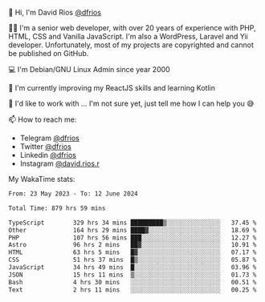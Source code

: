 👋 Hi, I'm David Rios [@dfrios](https://github.com/dfrios)

👨‍💻 I'm a senior web developer, with over 20 years of experience with PHP, HTML, CSS and Vanilla JavaScript. I'm also a WordPress, Laravel and Yii developer. Unfortunately, most of my projects are copyrighted and cannot be published on GitHub.

💻 I'm Debian/GNU Linux Admin since year 2000

🌱 I'm currently improving my ReactJS skills and learning Kotlin

💞️ I'd like to work with ... I'm not sure yet, just tell me how I can help you 😅


📫 How to reach me:
* Telegram [@dfrios](https://t.me/dfrios)
* Twitter [@dfrios](https://twitter.com/dfrios)
* Linkedin [@dfrios](https://linkedin.com/in/dfrios)
* Instagram [@david.rios.r](https://instagram.com/david.rios.r)



My WakaTime stats:
<!--START_SECTION:waka-->

```txt
From: 23 May 2023 - To: 12 June 2024

Total Time: 879 hrs 59 mins

TypeScript        329 hrs 34 mins █████████▒░░░░░░░░░░░░░░░   37.45 %
Other             164 hrs 29 mins ████▓░░░░░░░░░░░░░░░░░░░░   18.69 %
PHP               107 hrs 56 mins ███░░░░░░░░░░░░░░░░░░░░░░   12.27 %
Astro             96 hrs 2 mins   ██▓░░░░░░░░░░░░░░░░░░░░░░   10.91 %
HTML              63 hrs 5 mins   █▓░░░░░░░░░░░░░░░░░░░░░░░   07.17 %
CSS               51 hrs 37 mins  █▒░░░░░░░░░░░░░░░░░░░░░░░   05.87 %
JavaScript        34 hrs 49 mins  █░░░░░░░░░░░░░░░░░░░░░░░░   03.96 %
JSON              15 hrs 11 mins  ▒░░░░░░░░░░░░░░░░░░░░░░░░   01.73 %
Bash              4 hrs 30 mins   ░░░░░░░░░░░░░░░░░░░░░░░░░   00.51 %
Text              2 hrs 11 mins   ░░░░░░░░░░░░░░░░░░░░░░░░░   00.25 %
```

<!--END_SECTION:waka-->
